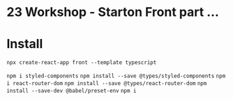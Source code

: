 # 23 Workshop - Starton Front part ...


# Install

`npx create-react-app front --template typescript`

`npm i styled-components`
`npm install --save @types/styled-components`
`npm i react-router-dom`
`npm install --save @types/react-router-dom`
`npm install --save-dev @babel/preset-env`
`npm i`
